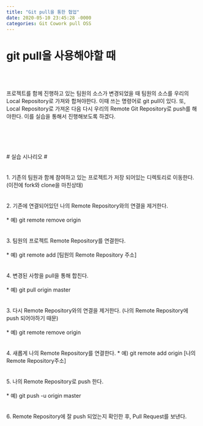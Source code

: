 ```yaml
---
title: "Git pull을 통한 협업"
date: 2020-05-10 23:45:28 -0000
categories: Git Cowork pull OSS
---
```






# git pull을 사용해야할 때 #
<br/>
<br/>
<br/>
프로젝트를 함께 진행하고 있는 팀원의 소스가 변경되었을 때     
팀원의 소스를 우리의 Local Repository로 가져와 합쳐야한다.     
이때 쓰는 명령어로 git pull이 있다.     
또, Local Repository로 가져온 다음 다시     
우리의 Remote Git Repository로 push를 해야한다.     
이를 실습을 통해서 진행해보도록 하겠다.     
<br/>
<br/>
<br/>   
<br/>   
<br/>   
<br/>   
# 실습 시나리오 #
<br/>
<br/>
<br/>   
1. 기존의 팀원과 함께 참여하고 있는 프로젝트가 저장 되어있는 디렉토리로 이동한다.     
   (이전에 fork와 clone을 마친상태)    
<br/>
<br/>
<br/>
2. 기존에 연결되어있던 나의 Remote Repository와의 연결을 제거한다.
<br/>
<br/>
     * 예) git remote remove origin
<br/>
<br/>
<br/>
3. 팀원의 프로젝트 Remote Repository를 연결한다.
<br/>
<br/>
     * 예) git remote add [팀원의 Remote Repository 주소]
<br/>
<br/>
<br/>
4. 변경된 사항을 pull을 통해 합친다.
<br/>
<br/>
     * 예) git pull origin master
<br/>
<br/>
<br/>
3. 다시 Remote Repository와의 연결을 제거한다. (나의 Remote Repository에 push 되어야하기 때문)
<br/>
<br/>
     * 예) git remote remove origin
<br/>
<br/>
<br/>
4. 새롭게 나의 Remote Repository를 연결한다.     
     * 예) git remote add origin [나의 Remote Repository주소]
<br/>
<br/>
<br/>
5. 나의 Remote Repository로 push 한다.
<br/>
<br/>
     * 예) git push -u origin master
<br/>
<br/>
<br/>
6. Remote Repository에 잘 push 되었는지 확인한 후, Pull Request를 보낸다.
<br/>
<br/>
<br/>
<br/>
<br/>
<br/>
<br/>
<br/>
<br/>
     
     
     
     
     
     
     
     
